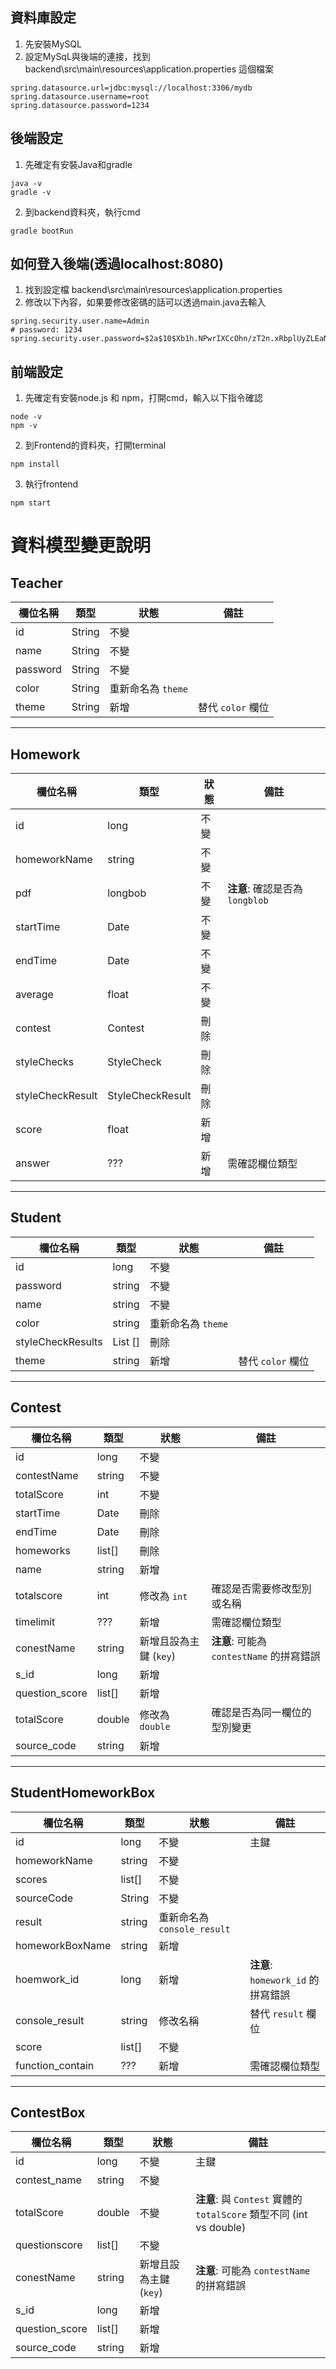 
## 資料庫設定
1. 先安裝MySQL
2. 設定MySqL與後端的連接，找到 backend\src\main\resources\application.properties 這個檔案


```
spring.datasource.url=jdbc:mysql://localhost:3306/mydb
spring.datasource.username=root
spring.datasource.password=1234

```



## 後端設定
1. 先確定有安裝Java和gradle
```
java -v
gradle -v
```

2. 到backend資料夾，執行cmd
```
gradle bootRun
```

## 如何登入後端(透過localhost:8080)
1. 找到設定檔 backend\src\main\resources\application.properties 
2. 修改以下內容，如果要修改密碼的話可以透過main.java去輸入
```
spring.security.user.name=Admin
# password: 1234
spring.security.user.password=$2a$10$Xb1h.NPwrIXCcOhn/zT2n.xRbplUyZLEaN.az2/McNadJTBNv9226
```

## 前端設定
1. 先確定有安裝node.js 和 npm，打開cmd，輸入以下指令確認
```
node -v
npm -v
```


2. 到Frontend的資料夾，打開terminal

```
npm install
```

3. 執行frontend
```
npm start
```

# 資料模型變更說明

## Teacher

| 欄位名稱 | 類型   | 狀態               | 備註                |
|----------|--------|--------------------|---------------------|
| id       | String | 不變                |                     |
| name     | String | 不變                |                     |
| password | String | 不變                |                     |
| color    | String | 重新命名為 `theme` |                     |
| theme    | String | 新增                | 替代 `color` 欄位    |

---

## Homework

| 欄位名稱           | 類型               | 狀態     | 備註                                |
|--------------------|--------------------|----------|-------------------------------------|
| id                 | long               | 不變     |                                     |
| homeworkName       | string             | 不變     |                                     |
| pdf                | longbob            | 不變     | **注意**: 確認是否為 `longblob`      |
| startTime          | Date               | 不變     |                                     |
| endTime            | Date               | 不變     |                                     |
| average            | float              | 不變     |                                     |
| contest            | Contest            | 刪除     |                                     |
| styleChecks        | StyleCheck         | 刪除     |                                     |
| styleCheckResult   | StyleCheckResult   | 刪除     |                                     |
| score              | float              | 新增     |                                     |
| answer             | ???                | 新增     | 需確認欄位類型                        |

---

## Student

| 欄位名稱          | 類型    | 狀態                | 備註                     |
|-------------------|---------|---------------------|--------------------------|
| id                | long    | 不變                 |                          |
| password          | string  | 不變                 |                          |
| name              | string  | 不變                 |                          |
| color             | string  | 重新命名為 `theme`  |                          |
| styleCheckResults | List [] | 刪除                |                          |
| theme             | string  | 新增                 | 替代 `color` 欄位         |

---

## Contest

| 欄位名稱      | 類型   | 狀態                   | 備註                          |
|---------------|--------|------------------------|-------------------------------|
| id            | long   | 不變                    |                               |
| contestName   | string | 不變                    |                               |
| totalScore    | int    | 不變                    |                               |
| startTime     | Date   | 刪除                   |                               |
| endTime       | Date   | 刪除                   |                               |
| homeworks     | list[] | 刪除                   |                               |
| name          | string | 新增                    |                               |
| totalscore    | int    | 修改為 `int`           | 確認是否需要修改型別或名稱       |
| timelimit     | ???    | 新增                    | 需確認欄位類型                      |
| conestName    | string | 新增且設為主鍵 (`key`) | **注意**: 可能為 `contestName` 的拼寫錯誤 |
| s_id          | long   | 新增                    |                               |
| question_score| list[] | 新增                    |                               |
| totalScore    | double | 修改為 `double`       | 確認是否為同一欄位的型別變更       |
| source_code   | string | 新增                    |                               |

---

## StudentHomeworkBox

| 欄位名稱          | 類型   | 狀態                         | 備註                           |
|-------------------|--------|------------------------------|--------------------------------|
| id                | long   | 不變                           | 主鍵                           |
| homeworkName      | string | 不變                           |                                |
| scores            | list[] | 不變                           |                                |
| sourceCode        | String | 不變                           |                                |
| result            | string | 重新命名為 `console_result` |                                |
| homeworkBoxName   | string | 新增                           |                                |
| hoemwork_id       | long   | 新增                           | **注意**: `homework_id` 的拼寫錯誤  |
| console_result    | string | 修改名稱                       | 替代 `result` 欄位               |
| score             | list[] | 不變                           |                                |
| function_contain  | ???    | 新增                           | 需確認欄位類型                       |

---

## ContestBox

| 欄位名稱       | 類型   | 狀態                        | 備註                            |
|----------------|--------|-----------------------------|---------------------------------|
| id             | long   | 不變                          | 主鍵                            |
| contest_name   | string | 不變                          |                                 |
| totalScore     | double | 不變                          | **注意**: 與 `Contest` 實體的 `totalScore` 類型不同 (int vs double) |
| questionscore  | list[] | 不變                          |                                 |
| conestName     | string | 新增且設為主鍵 (`key`)       | **注意**: 可能為 `contestName` 的拼寫錯誤 |
| s_id           | long   | 新增                          |                                 |
| question_score | list[] | 新增                          |                                 |
| source_code    | string | 新增                          |                                 |
